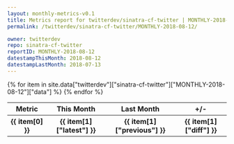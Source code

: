 ```yaml
---
layout: monthly-metrics-v0.1
title: Metrics report for twitterdev/sinatra-cf-twitter | MONTHLY-2018-08-12 | 2018-08-12
permalink: /twitterdev/sinatra-cf-twitter/MONTHLY-2018-08-12/

owner: twitterdev
repo: sinatra-cf-twitter
reportID: MONTHLY-2018-08-12
datestampThisMonth: 2018-08-12
datestampLastMonth: 2018-07-13
---
```


<table style="width: 100%">
    <tr>
        <th>Metric</th>
        <th>This Month</th>
        <th>Last Month</th>
        <th>+/-</th>
    </tr>
    {% for item in site.data["twitterdev"]["sinatra-cf-twitter"]["MONTHLY-2018-08-12"]["data"] %}
    <tr>
        <th>{{ item[0] }}</th>
        <th>{{ item[1]["latest"] }}</th>
        <th>{{ item[1]["previous"] }}</th>
        <th>{{ item[1]["diff"] }}</th>
    </tr>
    {% endfor %}
</table>

